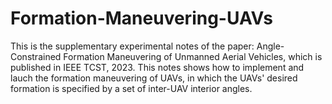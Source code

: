 # Formation-Maneuvering-UAVs
This is the supplementary experimental notes of the paper: Angle-Constrained Formation Maneuvering of Unmanned Aerial Vehicles, which is published in IEEE TCST, 2023. This notes shows how to implement and lauch the formation maneuvering of UAVs, in which the UAVs' desired formation is specified by a set of inter-UAV interior angles.

